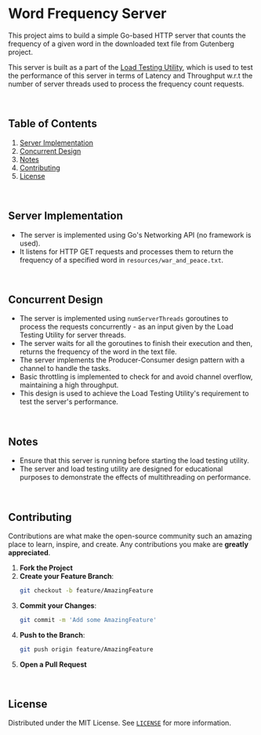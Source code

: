 # Word Frequency Server

This project aims to build a simple Go-based HTTP server that counts the frequency of a given word in the downloaded text file from Gutenberg project.

This server is built as a part of the [Load Testing Utility](https://github.com/siddhant-vij/Load-Testing-Utility), which is used to test the performance of this server in terms of Latency and Throughput w.r.t the number of server threads used to process the frequency count requests.

<br>

## Table of Contents

1. [Server Implementation](#server-implementation)
1. [Concurrent Design](#concurrent-design)
1. [Notes](#notes)
1. [Contributing](#contributing)
1. [License](#license)

<br>

## Server Implementation

- The server is implemented using Go's Networking API (no framework is used).
- It listens for HTTP GET requests and processes them to return the frequency of a specified word in `resources/war_and_peace.txt`.

<br>

## Concurrent Design
- The server is implemented using `numServerThreads` goroutines to process the requests concurrently - as an input given by the Load Testing Utility for server threads.
- The server waits for all the goroutines to finish their execution and then, returns the frequency of the word in the text file.
- The server implements the Producer-Consumer design pattern with a channel to handle the tasks.
- Basic throttling is implemented to check for and avoid channel overflow, maintaining a high throughput.
- This design is used to achieve the Load Testing Utility's requirement to test the server's performance.

<br>

## Notes
- Ensure that this server is running before starting the load testing utility.
- The server and load testing utility are designed for educational purposes to demonstrate the effects of multithreading on performance.

<br>

## Contributing
Contributions are what make the open-source community such an amazing place to learn, inspire, and create. Any contributions you make are **greatly appreciated**.
1. **Fork the Project**
2. **Create your Feature Branch**: 
    ```bash
    git checkout -b feature/AmazingFeature
    ```
3. **Commit your Changes**: 
    ```bash
    git commit -m 'Add some AmazingFeature'
    ```
4. **Push to the Branch**: 
    ```bash
    git push origin feature/AmazingFeature
    ```
5. **Open a Pull Request**

<br>

## License

Distributed under the MIT License. See [`LICENSE`](https://github.com/siddhant-vij/Word-Frequency-Server/blob/main/LICENSE) for more information.